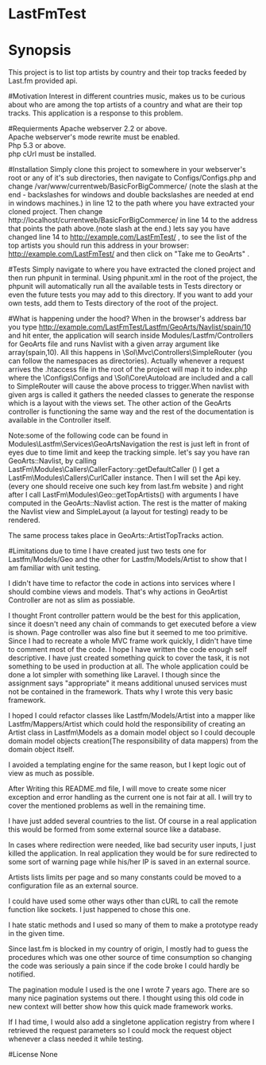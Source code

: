 # LastFmTest

# Synopsis
This project is to list top artists by country and their top tracks feeded by Last.fm provided api. 

#Motivation
Interest in different countries music, makes us to be curious about who are 
among the top artists of  a country and what are their top tracks. 
This application is a response to this problem.

#Requierments
Apache webserver 2.2 or above. <br/>
Apache webserver's mode rewrite must be enabled.<br/>
Php 5.3 or above.<br/>
php cUrl must be installed.<br/>

#Installation
Simply clone this project to somewhere in your webserver's root or any of it's sub directories,
 then navigate to Configs/Configs.php and change /var/www/currentweb/BasicForBigCommerce/ 
(note the slash at the end - backslashes for windows and double backslashes are needed at end in windows machines.)
in line 12 to the path where you have extracted your cloned project.
Then change http://localhost/currentweb/BasicForBigCommerce/ in line 14 to the address
that points the path above.(note slash at the end.)
lets say you have changed line 14 
to http://example.com/LastFmTest/ , to see the list of the top artists you should 
run this address in your browser: http://example.com/LastFmTest/ and then click on "Take me to GeoArts" .

#Tests
Simply navigate to where you have extracted the cloned project and 
then run phpunit in terminal. Using phpunit.xml in the root of the project, 
the phpunit will automatically run all the available tests in Tests directory 
or even the future tests you may add to this directory. If you want to add your 
own tests, add them to Tests directory of the root of the project. 

#What is happening under the hood?
When in the browser's address bar you type http://example.com/LastFmTest/Lastfm/GeoArts/Navlist/spain/10
and hit enter, the application will search inside Modules/Lastfm/Controllers for
GeoArts file and runs Navlist with a given array argument like array(spain,10). 
All this happens in \Sol\Mvc\Controllers\SimpleRouter (you can follow the namespaces as directories). 
Actually whenever a request arrives the .htaccess file in the root of the project 
will map it to index.php where the \Configs\Configs and \Sol\Core\Autoload are included and a call to SimpleRouter 
will cause the above process to trigger.When navlist with given args is called it gathers the needed 
classes to generate the response which is a layout with the views set. The other action of the GeoArts
controller is functioning the same way and the rest of the documentation is available in the Controller
itself. <br/>

Note:some of the following code can be found in Modules\Lastfm\Services\GeoArtsNavigation
the rest is just left in front of eyes due to time limit and keep the tracking simple.
let's say you have ran GeoArts::Navlist, by calling LastFm\Modules\Callers\CallerFactory::getDefaultCaller ()
I get a LastFm\Modules\Callers\CurlCaller instance. Then I will set the Api key. (every one should receive 
one such key from last.fm website ) and right after I call LastFm\Modules\Geo::getTopArtists() with
arguments I have computed in the GeoArts::Navlist action. The rest is the matter of making the Navlist view 
and SimpleLayout (a layout for testing) ready to be rendered.<br/>

The same process takes place in GeoArts::ArtistTopTracks action. <br/>


#Limitations due to time
I have created just two tests one for Lastfm/Models/Geo and the other for Lastfm/Models/Artist to show that
I am familiar with unit testing. <br/>

I didn't have time to refactor the code in actions into services where I should combine views and models.
That's why actions in GeoArtist Controller are not as slim as possiable.<br/>

I thought Front controller pattern would be the best for this application, since it doesn't need
any chain of commands to get executed before a view is shown. Page controller was also fine but it seemed 
to me too primitive. Since I had to recreate a whole MVC frame work quickly, I didn't have time to comment
most of the code. I hope I have written the code enough self descriptive. I have just created something quick to
cover the task, it is not something to be used in production at all.
The whole application could be done a lot simpler with something like Laravel. I though since 
the assignment says "appropriate" it means additional unused services must not be contained in the framework. 
Thats why I wrote this very basic framework.
<br/>

I hoped I could refactor classes like Lastfm/Models/Artist into a mapper like Lastfm/Mappers/Artist 
which could hold the responsibility of creating an Artist class in Lastfm\Models as a domain model
object so I could decouple domain model objects creation(The responsibility of data  mappers) 
from the domain object itself. <br/>

I avoided a templating engine for the same reason, but I kept logic out of view as 
much as possible.<br/>

 After Writing this README.md file, I will move to create some nicer exception and error handling as 
the current one is not fair at all. I will try to cover the mentioned problems as well in the remaining time.
<br/>


I have just added several countries to the list.
Of course in a real application this would be formed from some external source like a database.
<br/>

In cases where redirection were needed, like bad security user inputs, I just killed the application. 
In real application they would be for sure redirected to some sort of warning page while his/her
IP is saved in an external source.<br/>

Artists lists limits per page and so many constants could 
be moved to a configuration file as an external source. 
<br/>

I could have used some other ways other than cURL to call the remote function like sockets. I just happened to chose this
one.<br/>

I hate static methods and I used so many of them to make a prototype ready in the given time.
<br/>

Since last.fm is blocked in my country of origin,  I mostly had to guess the procedures which
 was one other source of time consumption
so changing the code was seriously a pain since if the code broke I could hardly be notified.<br/>

The pagination module I used is the one I wrote 7 years ago. 
There are so many nice pagination systems out there. I thought using this old code in new 
context will better show how
this quick made framework works.<br/>

If I had time, I would also add a singletone application registry from where I 
retrieved the request parameters so I could mock the request object whenever a 
class needed it while testing.<br/>

 

#License
None
